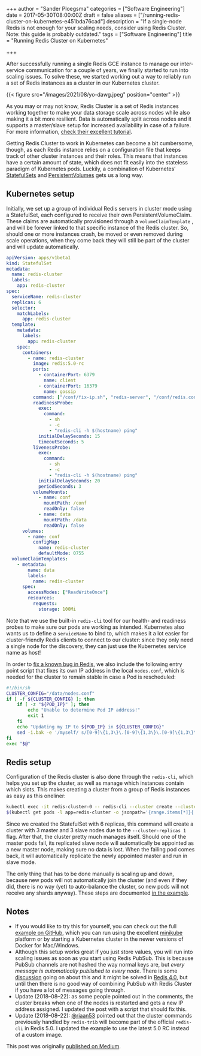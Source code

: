 +++
author = "Sander Ploegsma"
categories = ["Software Engineering"]
date = 2017-05-30T08:00:00Z
draft = false
aliases = ["/running-redis-cluster-on-kubernetes-e451bda76cad"]
description = "If a single-node Redis is not enough for your scaling needs, consider using Redis Cluster. Note: this guide is probably outdated."
tags = ["Software Engineering"]
title = "Running Redis Cluster on Kubernetes"

+++

After successfully running a single Redis GCE instance to manage our inter-service communication for a couple of years, we finally started to run into scaling issues. To solve these, we started working out a way to reliably run a set of Redis instances as a cluster in our Kubernetes cluster.

{{< figure src="/images/2021/08/yo-dawg.jpeg" position="center" >}}

As you may or may not know, Redis Cluster is a set of Redis instances working together to make your data storage scale across nodes while also making it a bit more resilient. Data is automatically split across nodes and it supports a master/slave setup for increased availability in case of a failure. For more information, [check their excellent tutorial](https://redis.io/topics/cluster-tutorial).

Getting Redis Cluster to work in Kubernetes can become a bit cumbersome, though, as each Redis instance relies on a configuration file that keeps track of other cluster instances and their roles. This means that instances have a certain amount of state, which does not fit easily into the stateless paradigm of Kubernetes pods. Luckily, a combination of Kubernetes’ [StatefulSets](https://kubernetes.io/docs/concepts/workloads/controllers/statefulset/) and [PersistentVolumes](https://kubernetes.io/docs/concepts/storage/persistent-volumes/) gets us a long way.

## Kubernetes setup

Initially, we set up a group of individual Redis servers in cluster mode using a StatefulSet, each configured to receive their own PersistentVolumeClaim. These claims are automatically provisioned through a `volumeClaimTemplate` , and will be forever linked to that specific instance of the Redis cluster. So, should one or more instances crash, be moved or even removed during scale operations, when they come back they will still be part of the cluster and will update automatically.

```yaml
apiVersion: apps/v1beta1
kind: StatefulSet
metadata:
  name: redis-cluster
  labels:
    app: redis-cluster
spec:
  serviceName: redis-cluster
  replicas: 6
  selector:
    matchLabels:
      app: redis-cluster
  template:
    metadata:
      labels:
        app: redis-cluster
    spec:
      containers:
        - name: redis-cluster
          image: redis:5.0-rc
          ports:
            - containerPort: 6379
              name: client
            - containerPort: 16379
              name: gossip
          command: ["/conf/fix-ip.sh", "redis-server", "/conf/redis.conf"]
          readinessProbe:
            exec:
              command:
                - sh
                - -c
                - "redis-cli -h $(hostname) ping"
            initialDelaySeconds: 15
            timeoutSeconds: 5
          livenessProbe:
            exec:
              command:
                - sh
                - -c
                - "redis-cli -h $(hostname) ping"
            initialDelaySeconds: 20
            periodSeconds: 3
          volumeMounts:
            - name: conf
              mountPath: /conf
              readOnly: false
            - name: data
              mountPath: /data
              readOnly: false
      volumes:
        - name: conf
          configMap:
            name: redis-cluster
            defaultMode: 0755
  volumeClaimTemplates:
    - metadata:
        name: data
        labels:
          name: redis-cluster
      spec:
        accessModes: ["ReadWriteOnce"]
        resources:
          requests:
            storage: 100Mi
```

Note that we use the built-in `redis-cli` tool for our health- and readiness probes to make sure our pods are working as intended. Kubernetes also wants us to define a `serviceName` to bind to, which makes it a lot easier for cluster-friendly Redis clients to connect to our cluster: since they only need a single node for the discovery, they can just use the Kubernetes service name as host!

In order to [fix a known bug in Redis](https://github.com/antirez/redis/issues/4645), we also include the following entry point script that fixes its own IP address in the local `nodes.conf`, which is needed for the cluster to remain stable in case a Pod is rescheduled:

```bash
#!/bin/sh
CLUSTER_CONFIG="/data/nodes.conf"
if [ -f ${CLUSTER_CONFIG} ]; then
    if [ -z "${POD_IP}" ]; then
        echo "Unable to determine Pod IP address!"
        exit 1
    fi
    echo "Updating my IP to ${POD_IP} in ${CLUSTER_CONFIG}"
    sed -i.bak -e '/myself/ s/[0-9]\{1,3\}\.[0-9]\{1,3\}\.[0-9]\{1,3\}\.[0-9]\{1,3\}/${POD_IP}/' ${CLUSTER_CONFIG}
fi
exec "$@"
```

## Redis setup

Configuration of the Redis cluster is also done through the `redis-cli`, which helps you set up the cluster, as well as manage which instances contain which slots. This makes creating a cluster from a group of Redis instances as easy as this oneliner:

```bash
kubectl exec -it redis-cluster-0 -- redis-cli --cluster create --cluster-replicas 1 \
$(kubectl get pods -l app=redis-cluster -o jsonpath='{range.items[*]}{.status.podIP}:6379 ')
```

Since we created the StatefulSet with 6 replicas, this command will create a cluster with 3 master and 3 slave nodes due to the `--cluster-replicas 1` flag. After that, the cluster pretty much manages itself. Should one of the master pods fail, its replicated slave node will automatically be appointed as a new master node, making sure no data is lost. When the failing pod comes back, it will automatically replicate the newly appointed master and run in slave mode.

The only thing that has to be done manually is scaling up and down, because new pods will not automatically join the cluster (and even if they did, there is no way (yet) to auto-balance the cluster, so new pods will not receive any shards anyway). These steps are documented [in the example](https://github.com/sanderploegsma/redis-cluster#adding-nodes).

## Notes

- If you would like to try this for yourself, you can check out the full [example on GitHub](https://github.com/sanderploegsma/redis-cluster), which you can run using the excellent [minikube](https://kubernetes.io/docs/getting-started-guides/minikube/) platform or by starting a Kubernetes cluster in the newer versions of Docker for Mac/Windows.
- Although this setup works great if you just store values, you will run into scaling issues as soon as you start using Redis PubSub. This is because PubSub channels are not hashed the way normal keys are, but _every message is automatically published to every node_. There is some [discussion](https://github.com/antirez/redis/issues/2672) going on about this and it might be solved in [Redis 4.0](https://github.com/antirez/redis/pull/3381), but until then there is no good way of combining PubSub with Redis Cluster if you have a lot of messages going through.
- Update (2018–08–22): as some people pointed out in the comments, the cluster breaks when one of the nodes is restarted and gets a new IP address assigned. I updated the post with a script that should fix this.
- Update (2018–08–22): [@riaan53](https://github.com/riaan53) pointed out that the cluster commands previously handled by `redis-trib` will become part of the official `redis-cli` in Redis 5.0. I updated the example to use the latest 5.0 RC instead of a custom image.

This post was originally [published on Medium](https://medium.com/@sanderp91/running-redis-cluster-on-kubernetes-e451bda76cad).
